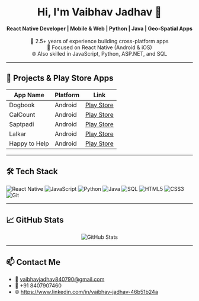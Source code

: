 <h1 align="center">Hi, I'm Vaibhav Jadhav 👋</h1>

<p align="center">
  <b>React Native Developer | Mobile & Web | Python | Java | Geo-Spatial Apps</b><br>
  <br>
  🚀 2.5+ years of experience building cross-platform apps<br>
  📱 Focused on React Native (Android & iOS)<br>
  🌐 Also skilled in JavaScript, Python, ASP.NET, and SQL<br>
</p>

---

## 🚀 Projects & Play Store Apps

| App Name | Platform | Link |
|----------|----------|------|
| Dogbook  | Android  | [Play Store](https://play.google.com/store/apps/details?id=com.dogbook) |
| CalCount | Android  | [Play Store](https://play.google.com/store/apps/details?id=com.calcount) |
| Saptpadi | Android  | [Play Store](https://play.google.com/store/apps/details?id=com.saptpadi) |
| Lalkar   | Android  | [Play Store](https://play.google.com/store/apps/details?id=com.lalkarreactnative) |
| Happy to Help | Android | [Play Store](https://play.google.com/store/apps/details?id=com.happytohelp) |

---

## 🛠️ Tech Stack

![React Native](https://img.shields.io/badge/-React%20Native-61DAFB?logo=react&logoColor=white&style=flat)
![JavaScript](https://img.shields.io/badge/-JavaScript-F7DF1E?logo=javascript&logoColor=black&style=flat)
![Python](https://img.shields.io/badge/-Python-3776AB?logo=python&logoColor=white&style=flat)
![Java](https://img.shields.io/badge/-Java-007396?logo=java&logoColor=white&style=flat)
![SQL](https://img.shields.io/badge/-SQL-4479A1?logo=mysql&logoColor=white&style=flat)
![HTML5](https://img.shields.io/badge/-HTML5-E34F26?logo=html5&logoColor=white&style=flat)
![CSS3](https://img.shields.io/badge/-CSS3-1572B6?logo=css3&logoColor=white&style=flat)
![Git](https://img.shields.io/badge/-Git-F05032?logo=git&logoColor=white&style=flat)

---

## 📈 GitHub Stats

<p align="center">
  <img src="https://github-readme-stats.vercel.app/api?username=vaibhav6409&show_icons=true&theme=radical" alt="GitHub Stats" />
</p>

---

## 📫 Contact Me

- 📧 vaibhavjadhav840790@gmail.com  
- 📱 +91 8407907460  
- 🌐  https://www.linkedin.com/in/vaibhav-jadhav-46b51b24a 
